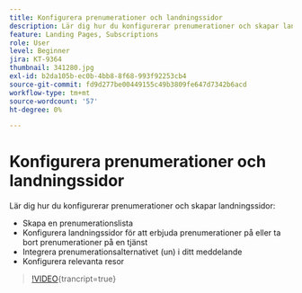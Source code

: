 ```yaml
---
title: Konfigurera prenumerationer och landningssidor
description: Lär dig hur du konfigurerar prenumerationer och skapar landningssidor.
feature: Landing Pages, Subscriptions
role: User
level: Beginner
jira: KT-9364
thumbnail: 341280.jpg
exl-id: b2da105b-ec0b-4bb8-8f68-993f92253cb4
source-git-commit: fd9d277be00449155c49b3809fe647d7342b6acd
workflow-type: tm+mt
source-wordcount: '57'
ht-degree: 0%

---
```


# Konfigurera prenumerationer och landningssidor

Lär dig hur du konfigurerar prenumerationer och skapar landningssidor:

* Skapa en prenumerationslista
* Konfigurera landningssidor för att erbjuda prenumerationer på eller ta bort prenumerationer på en tjänst
* Integrera prenumerationsalternativet (un) i ditt meddelande
* Konfigurera relevanta resor

>[!VIDEO](https://video.tv.adobe.com/v/341280?quality=12&learn=on){trancript=true}
